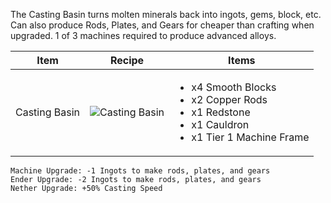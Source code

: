 The Casting Basin turns molten minerals back into ingots, gems, block, etc. Can also produce Rods, Plates, and Gears for cheaper than crafting when upgraded. 1 of 3 machines required to produce advanced alloys.

| Item | Recipe | Items |
|------|--------|-------|
| Casting Basin | ![Casting Basin](https://cdn.discordapp.com/attachments/739536694398812230/879402791079137390/casting_basin.png) | <ul><li>x4 Smooth Blocks</li><li>x2 Copper Rods</li><li>x1 Redstone</li><li>x1 Cauldron</li><li>x1 Tier 1 Machine Frame</li></ul> |

```
Machine Upgrade: -1 Ingots to make rods, plates, and gears
Ender Upgrade: -2 Ingots to make rods, plates, and gears
Nether Upgrade: +50% Casting Speed
```